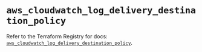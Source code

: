# `aws_cloudwatch_log_delivery_destination_policy`

Refer to the Terraform Registry for docs: [`aws_cloudwatch_log_delivery_destination_policy`](https://registry.terraform.io/providers/hashicorp/aws/5.90.0/docs/resources/cloudwatch_log_delivery_destination_policy).
